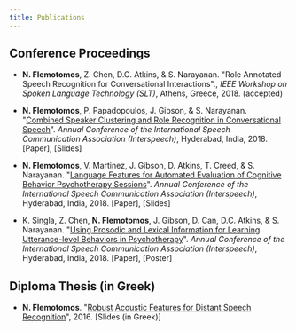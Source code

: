 ```yaml
---
title: Publications
---
```


## Conference Proceedings

* __N. Flemotomos__, Z. Chen, D.C. Atkins, & S. Narayanan. "Role Annotated Speech Recognition for Conversational Interactions"., *IEEE Workshop on Spoken Language Technology (SLT)*, Athens, Greece, 2018. (accepted)

* __N. Flemotomos__, P. Papadopoulos, J. Gibson, & S. Narayanan. "[Combined Speaker Clustering and Role Recognition in Conversational Speech](http://dx.doi.org/10.21437/Interspeech.2018-1654)". *Annual Conference of the International Speech Communication Association (Interspeech)*, Hyderabad, India, 2018.
[Paper], [Slides]

* __N. Flemotomos__, V. Martinez, J. Gibson, D. Atkins, T. Creed, & S. Narayanan. "[Language Features for Automated Evaluation of Cognitive Behavior Psychotherapy Sessions](http://dx.doi.org/10.21437/Interspeech.2018-1518)". *Annual Conference of the International Speech Communication Association (Interspeech)*, Hyderabad, India, 2018.
[Paper], [Slides]

* K. Singla, Z. Chen, __N. Flemotomos__, J. Gibson, D. Can, D.C. Atkins, & S. Narayanan. "[Using Prosodic and Lexical Information for Learning Utterance-level Behaviors in Psychotherapy](http://dx.doi.org/10.21437/Interspeech.2018-2551)". *Annual Conference of the International Speech Communication Association (Interspeech)*, Hyderabad, India, 2018.
[Paper], [Poster]

## Diploma Thesis (in Greek)

* __N. Flemotomos__. "[Robust Acoustic Features for Distant Speech Recognition](http://dspace.lib.ntua.gr/handle/123456789/42749?locale-attribute=en)", 2016.
[Slides (in Greek)]
